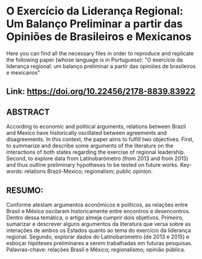 # O Exercício da Liderança Regional: Um Balanço Preliminar a partir das Opiniões de Brasileiros e Mexicanos

Here you can find all the necessary files in order to reproduce and replicate the following paper (whose language is in Portuguese): "O exercício da liderança regional: um balanço preliminar a partir das opiniões de brasileiros e mexicanos"

## Link: https://doi.org/10.22456/2178-8839.83922

## ABSTRACT
According to economic and political arguments, relations between Brazil and Mexico have historically
oscillated between agreements and disagreements. In this context, the paper aims to fulfill two objectives.
First, to summarize and describe some arguments of the literature on the interactions of both states regarding
the exercise of regional leadership. Second, to explore data from Latinobarómetro (from 2013 and from 2015)
and thus outline preliminary hypotheses to be tested on future works.
Key-words: relations Brazil-Mexico; regionalism; public opinion.


## RESUMO: 
Conforme atestam argumentos econômicos e políticos, as relações entre Brasil e México oscilaram
historicamente entre encontros e desencontros. Dentro dessa temática, o artigo almeja cumprir dois
objetivos. Primeiro, sumarizar e descrever alguns argumentos da literatura que versa sobre as interações de
ambos os Estados quanto ao tema do exercício da liderança regional. Segundo, explorar dados do
Latinobarómetro (de 2013 e 2015) e esboçar hipóteses preliminares a serem trabalhadas em futuras pesquisas.
Palavras-chave: relações Brasil e México; regionalismo; opinião pública.

